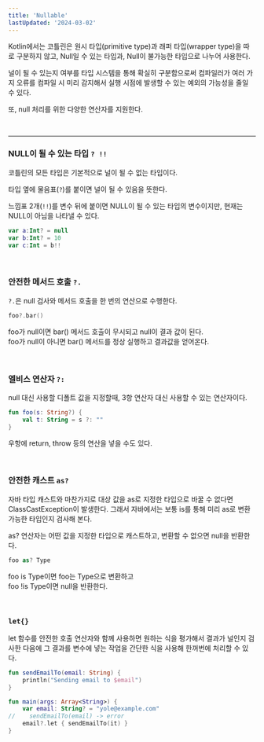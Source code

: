 ```yaml
---
title: 'Nullable'
lastUpdated: '2024-03-02'
---
```


Kotlin에서는 코틀린은 원시 타입(primitive type)과 래퍼 타입(wrapper type)을 따로 구분하지 않고, Null일 수 있는 타입과, Null이 불가능한 타입으로 나누어 사용한다.

널이 될 수 있는지 여부를 타입 시스템을 통해 확실히 구분함으로써 컴파일러가 여러 가지 오류를 컴파일 시 미리 감지해서 실행 시점에 발생할 수 있는 예외의 가능성을 줄일 수 있다.

또, null 처리를 위한 다양한 연산자를 지원한다.

<br>

---

### NULL이 될 수 있는 타입 `? !!`

코틀린의 모든 타입은 기본적으로 널이 될 수 없는 타입이다. 

타입 옆에 물음표(`?`)를 붙이면 널이 될 수 있음을 뜻한다.

느낌표 2개(`!!`)를 변수 뒤에 붙이면 NULL이 될 수 있는 타입의 변수이지만, 현재는 NULL이 아님을 나타낼 수 있다.

```kotlin
var a:Int? = null 
var b:Int? = 10
var c:Int = b!!
```
<br>

### 안전한 메서드 호출 `?.`

`?.`은 null 검사와 메서드 호출을 한 번의 연산으로 수행한다.

```kotlin
foo?.bar()
```

foo가 null이면 bar() 메서드 호출이 무시되고 null이 결과 값이 된다.<br>
foo가 null이 아니면 bar() 메서드를 정상 실행하고 결과값을 얻어온다.

<br>

### 엘비스 연산자 `?:`

null 대신 사용할 디폴트 값을 지정할때, 3항 연산자 대신 사용할 수 있는 연산자이다.

```kotlin
fun foo(s: String?) {
    val t: String = s ?: ""
}
```

우항에 return, throw 등의 연산을 넣을 수도 있다.

<br>

### 안전한 캐스트 `as?`

자바 타입 캐스트와 마찬가지로 대상 값을 as로 지정한 타입으로 바꿀 수 없다면 ClassCastException이 발생한다.
그래서 자바에서는 보통 is를 통해 미리 as로 변환 가능한 타입인지 검사해 본다.

as? 연산자는 어떤 값을 지정한 타입으로 캐스트하고, 변환할 수 없으면 null을 반환한다.

```kotlin
foo as? Type
```

foo is Type이면 foo는 Type으로 변환하고<br>
foo !is Type이면 null을 반환한다.

<br>

### `let{}`

let 함수를 안전한 호출 연산자와 함께 사용하면 원하는 식을 평가해서 결과가 널인지 검사한 다음에 그 결과를 변수에 넣는 작업을 간단한 식을 사용해 한꺼번에 처리할 수 있다.

```kotlin
fun sendEmailTo(email: String) {
    println("Sending email to $email")
}

fun main(args: Array<String>) {
    var email: String? = "yole@example.com"
//    sendEmailTo(email) -> error
    email?.let { sendEmailTo(it) }
}
```